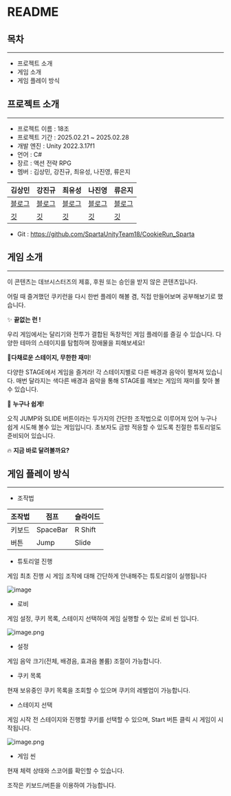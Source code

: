 # README

## 목차

---

- 프로젝트 소개
- 게임 소개
- 게임 플레이 방식

## 프로젝트 소개

---

- 프로젝트 이름 : 18조
- 프로젝트 기간 : 2025.02.21 ~ 2025.02.28
- 개발 엔진 : Unity 2022.3.17f1
- 언어 : C#
- 장르 : 액션 전략 RPG
- 멤버 : 김상민, 강진규, 최유성, 나진영, 류은지

| 김상민 | 강진규 | 최유성 | 나진영 | 류은지 |
| --- | --- | --- | --- | --- |
| [블로그](https://blog.naver.com/fhfpszmfnwm) | [블로그](https://velog.io/@daeng9821/posts) | [블로그](https://sin-dev200.tistory.com/) | [블로그](https://velog.io/@sunplant0321/posts) | [블로그](https://seseeeu.tistory.com/) |
| [깃](https://github.com/KSangMin) | [깃](https://github.com/daeng98) | [깃](https://github.com/000SIN) | [깃](https://github.com/JinY0321) | [깃](https://gist.github.com/EE-uE) |
- Git : https://github.com/SpartaUnityTeam18/CookieRun_Sparta

## 게임 소개

---

이 콘텐츠는 데브시스터즈의 제휴, 후원 또는 승인을 받지 않은 콘텐츠입니다.

어릴 때 즐겨했던 쿠키런을 다시 한번 플레이 해볼 겸, 직접 만들어보며 공부해보기로 했습니다.

✨ **끝없는 런 !**

우리 게임에서는 달리기와 전투가 결합된 독창적인 게임 플레이를 즐길 수 있습니다. 다양한 테마의 스테이지를 탐험하며 장애물을 피해보세요!

🎵**다채로운 스테이지, 무한한 재미**!

다양한 STAGE에서 게임을 즐겨라! 각 스테이지별로 다른 배경과 음악이 펼쳐져 있습니다. 매번 달라지는 색다른 배경과 음악을 통해 STAGE를 깨보는 게임의 재미를 찾아 볼 수 있습니다.

👶 **누구나 쉽게!**

오직 JUMP와 SLIDE 버튼이라는 두가지의 간단한 조작법으로 이루어져 있어 누구나 쉽게 시도해 볼수 있는 게임입니다. 초보자도 금방 적응할 수 있도록 친절한 튜토리얼도 준비되어 있습니다.

🔥 **지금 바로 달려볼까요?**

## 게임 플레이 방식

---

- 조작법

| 조작법 | 점프 | 슬라이드 |
| --- | --- | --- |
| 키보드 | SpaceBar | R Shift |
| 버튼 | Jump | Slide |

- 튜토리얼 진행

게임 최초 진행 시 게임 조작에 대해 간단하게 안내해주는 튜토리얼이 실행됩니다

![image](https://github.com/user-attachments/assets/909154e7-0561-4d90-91e7-0733fc2a5b99)


- 로비

게임 설정, 쿠키 목록, 스테이지 선택하여 게임 실행할 수 있는 로비 씬 입니다.

![image.png](attachment:fd9ceaca-35b9-4221-a9e7-82655adddd45:image.png)

- 설정

게임 음악 크기(전체, 배경음, 효과음 볼륨) 조절이 가능합니다.

- 쿠키 목록

현재 보유중인 쿠키 목록을 조회할 수 있으며 쿠키의 레벨업이 가능합니다.

- 스테이지 선택

게임 시작 전 스테이지와 진행할 쿠키를 선택할 수 있으며, Start 버튼 클릭 시 게임이 시작됩니다.

![image.png](attachment:76ea3e02-365c-49a6-aeb8-65b8f9af1fba:image.png)

- 게임 씬

현재 체력 상태와 스코어를 확인할 수 있습니다.

조작은 키보드/버튼을 이용하여 가능합니다.
